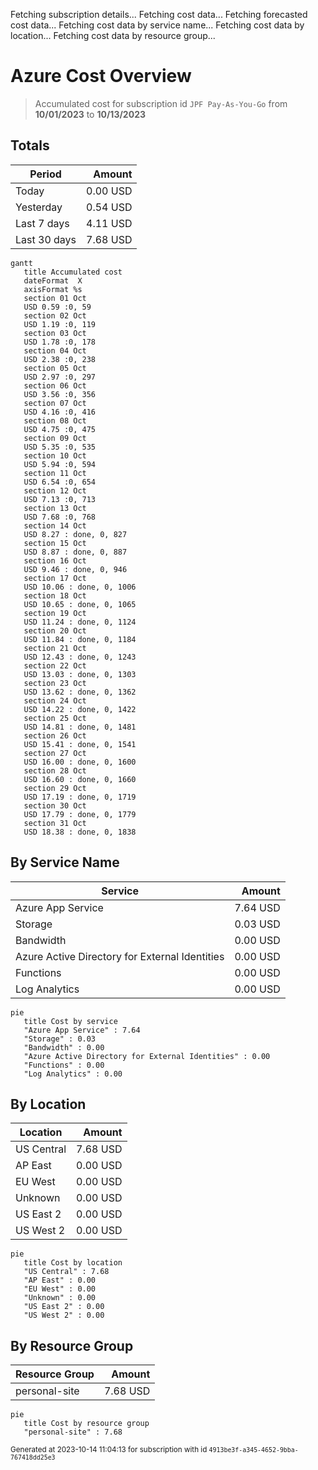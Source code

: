 Fetching subscription details...
Fetching cost data...
Fetching forecasted cost data...
Fetching cost data by service name...
Fetching cost data by location...
Fetching cost data by resource group...
# Azure Cost Overview

> Accumulated cost for subscription id `JPF Pay-As-You-Go` from **10/01/2023** to **10/13/2023**

## Totals

|Period|Amount|
|---|---:|
|Today|0.00 USD|
|Yesterday|0.54 USD|
|Last 7 days|4.11 USD|
|Last 30 days|7.68 USD|

```mermaid
gantt
   title Accumulated cost
   dateFormat  X
   axisFormat %s
   section 01 Oct
   USD 0.59 :0, 59
   section 02 Oct
   USD 1.19 :0, 119
   section 03 Oct
   USD 1.78 :0, 178
   section 04 Oct
   USD 2.38 :0, 238
   section 05 Oct
   USD 2.97 :0, 297
   section 06 Oct
   USD 3.56 :0, 356
   section 07 Oct
   USD 4.16 :0, 416
   section 08 Oct
   USD 4.75 :0, 475
   section 09 Oct
   USD 5.35 :0, 535
   section 10 Oct
   USD 5.94 :0, 594
   section 11 Oct
   USD 6.54 :0, 654
   section 12 Oct
   USD 7.13 :0, 713
   section 13 Oct
   USD 7.68 :0, 768
   section 14 Oct
   USD 8.27 : done, 0, 827
   section 15 Oct
   USD 8.87 : done, 0, 887
   section 16 Oct
   USD 9.46 : done, 0, 946
   section 17 Oct
   USD 10.06 : done, 0, 1006
   section 18 Oct
   USD 10.65 : done, 0, 1065
   section 19 Oct
   USD 11.24 : done, 0, 1124
   section 20 Oct
   USD 11.84 : done, 0, 1184
   section 21 Oct
   USD 12.43 : done, 0, 1243
   section 22 Oct
   USD 13.03 : done, 0, 1303
   section 23 Oct
   USD 13.62 : done, 0, 1362
   section 24 Oct
   USD 14.22 : done, 0, 1422
   section 25 Oct
   USD 14.81 : done, 0, 1481
   section 26 Oct
   USD 15.41 : done, 0, 1541
   section 27 Oct
   USD 16.00 : done, 0, 1600
   section 28 Oct
   USD 16.60 : done, 0, 1660
   section 29 Oct
   USD 17.19 : done, 0, 1719
   section 30 Oct
   USD 17.79 : done, 0, 1779
   section 31 Oct
   USD 18.38 : done, 0, 1838
```

## By Service Name

|Service|Amount|
|---|---:|
|Azure App Service|7.64 USD|
|Storage|0.03 USD|
|Bandwidth|0.00 USD|
|Azure Active Directory for External Identities|0.00 USD|
|Functions|0.00 USD|
|Log Analytics|0.00 USD|

```mermaid
pie
   title Cost by service
   "Azure App Service" : 7.64
   "Storage" : 0.03
   "Bandwidth" : 0.00
   "Azure Active Directory for External Identities" : 0.00
   "Functions" : 0.00
   "Log Analytics" : 0.00
```

## By Location

|Location|Amount|
|---|---:|
|US Central|7.68 USD|
|AP East|0.00 USD|
|EU West|0.00 USD|
|Unknown|0.00 USD|
|US East 2|0.00 USD|
|US West 2|0.00 USD|

```mermaid
pie
   title Cost by location
   "US Central" : 7.68
   "AP East" : 0.00
   "EU West" : 0.00
   "Unknown" : 0.00
   "US East 2" : 0.00
   "US West 2" : 0.00
```

## By Resource Group

|Resource Group|Amount|
|---|---:|
|personal-site|7.68 USD|

```mermaid
pie
   title Cost by resource group
   "personal-site" : 7.68
```

<sup>Generated at 2023-10-14 11:04:13 for subscription with id `4913be3f-a345-4652-9bba-767418dd25e3`</sup>
